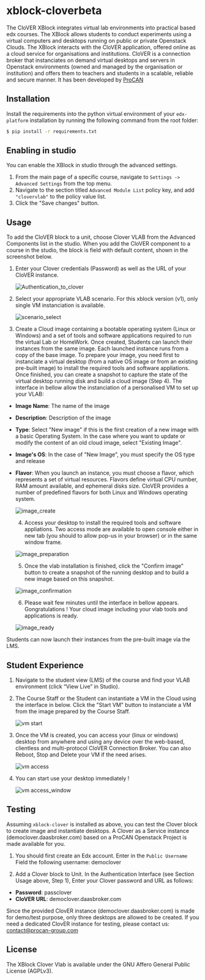 # xblock-cloverbeta


The CloVER XBlock integrates virtual lab environments into practical based edx courses. The XBlock allows students to conduct experiments using a virtual computers and desktops running on public or private Openstack Clouds. The XBlock interacts with the CloVER application, offered online as a cloud service for organisations and institutions. CloVER is a connection broker that instanciates on demand virtual desktops and servers in Openstack environments (owned and managed by the organisation or institution) and offers them to teachers and students in a scalable, reliable and secure manner. It has been developed by [ProCAN](http://www.procan-group.com)

## Installation

Install the requirements into the python virtual environment of your
`edx-platform` installation by running the following command from the
root folder:

```bash
$ pip install -r requirements.txt
```

## Enabling in studio

You can enable the XBlock in studio through the advanced settings.

1. From the main page of a specific course, navigate to `Settings ->
   Advanced Settings` from the top menu.
2. Navigate to the section titled `Advanced Module List` policy key, and add `"clovervlab"`
   to the policy value list.
3. Click the "Save changes" button.


## Usage

To add the CloVER block to a unit, choose Clover VLAB from the Advanced Components list in the studio.
When you add the CloVER component to a course in the studio, the block is field with default content, shown in the screenshot below.

1. Enter your Clover credentials (Password) as well as the URL of your CloVER instance.  

    ![Authentication_to_clover](https://github.com/procangroup/clover_images/blob/master/authen.png)
    
    
2. Select your appropriate VLAB scenario. For this xblock version (v1), only single VM instanciation is available.
    
    ![scenario_select](https://github.com/procangroup/clover_images/blob/master/scenario.png)
    
3. Create a Cloud image containing a bootable operating system (Linux or Windows) and a set of tools and software applications required to run the virtual Lab or HomeWork. Once created, Students can launch their instances from the same image. Each launched instance runs from a copy of the base image. 
To prepare your image, you need first to instanciate a virtual desktop (from a native OS image or from an existing pre-built image) to install the required tools and software appliations. Once finished, you can create a snapshot to capture the state of the virtual desktop running disk and build a cloud image (Step 4). The interface in bellow allow the instanciation of a personalised VM to set up your VLAB: 

  - **Image Name**: The name of the image
  - **Description**: Description of the image
  - **Type**: Select "New image" if this is the first creation of a new image with a basic Operating System. In the case where you want to update or modify the content of an old cloud image, select "Existing Image".
  - **Image's OS**: In the case of "New Image", you must specify the OS type and release
  - **Flavor**: When you launch an instance, you must choose a flavor, which represents a set of virtual resources. Flavors define virtual CPU number, RAM amount available, and ephemeral disks size. CloVER provides a number of predefined flavors for both Linux and Windows operating system.
    
    ![image_create](https://github.com/procangroup/clover_images/blob/master/create_image.png)
    
    4. Access your desktop to install the required tools and software appliations. Two access mode are available to open console either in new tab (you should to allow pop-us in your browser) or in the same window frame.  
    
    ![image_preparation](https://github.com/procangroup/clover_images/blob/master/prepare_image.png)
    
    5. Once the vlab installation is finished, click the "Confirm image" button to create a snapshot of the running desktop and to build a new image based on this snapshot.

    ![image_confirmation](https://github.com/procangroup/clover_images/blob/master/confirm_image_window.png)
    
    6. Please wait few minutes until the interface in bellow appears. Gongratulations ! Your cloud image including your vlab tools and applications is ready.  
    
    ![image_ready](https://github.com/procangroup/clover_images/blob/master/image_ready.png)
    
Students can now launch their instances from the pre-built image via the LMS.

    
## Student Experience

1. Navigate to the student view (LMS) of the course and find your VLAB environment (click “View Live” in Studio).
2. The Course Staff or the Student can instantiate a VM in the Cloud using the interface in below. Click the "Start VM" button to instanciate a VM from the image prepared by the Course Staff.
    
    ![vm start](https://github.com/procangroup/clover_images/blob/master/lms_start-vm.png)
    
3. Once the VM is created, you can access your (linux or windows) desktop from anywhere and using any device over the web-based, clientless and multi-protocol CloVER Connection Broker.  You can also Reboot, Stop and Delete your VM if the need arises. 
    
    ![vm access](https://github.com/procangroup/clover_images/blob/master/lms_vm_access.png)
    
4. You can start use your desktop immediately !    
    
    ![vm access_window](https://github.com/procangroup/clover_images/blob/master/lms_vm_access_window.png)
    

## Testing

Assuming `xblock-clover` is installed as above, you can test the Clover block to create image and instantiate desktops. A Clover as a Service instance (democlover.daasbroker.com) based on a ProCAN Openstack Project is made available for you.

1. You should first create an Edx account. Enter in the `Public Username` Field the following username: democlover

2. Add a Clover block to Unit. In the Authentication Interface (see Section Usage above, Step 1), Enter your Clover password and URL as follows:  
  - **Password**: passclover
  - **CloVER URL**: democlover.daasbroker.com

Since the provided ClovER instance (democlover.daasbroker.com) is made for demo/test purpose, only three desktops are allowed to be created. If you need a dedicated ClovER instance for testing, please contact us: contact@procan-group.com 
    
## License

The XBlock Clover Vlab is available under the GNU Affero General Public License (AGPLv3).


